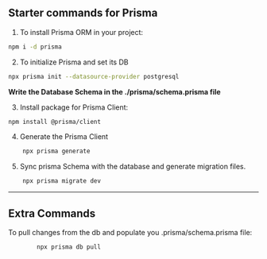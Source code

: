 ## Starter commands for Prisma


1. To install Prisma ORM in your project:
```sh
npm i -d prisma
```

2. To initialize Prisma and set its DB 
```sh
npx prisma init --datasource-provider postgresql
```

**Write the Database Schema in the ./prisma/schema.prisma file**

3. Install package for Prisma Client:
```sh
npm install @prisma/client
```

4. Generate the Prisma Client
```sh
    npx prisma generate
```

5. Sync prisma Schema with the database and generate migration files.
```sh
    npx prisma migrate dev
```



-----------------------------------------

## Extra Commands

To pull changes from the db and populate you .prisma/schema.prisma file:
```bsh
        npx prisma db pull
```

